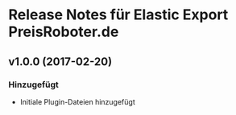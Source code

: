 # Release Notes für Elastic Export PreisRoboter.de

## v1.0.0 (2017-02-20)

### Hinzugefügt
- Initiale Plugin-Dateien hinzugefügt